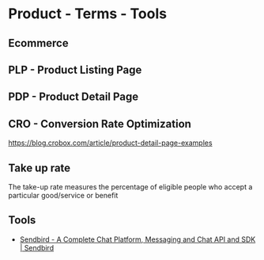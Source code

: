 # Product - Terms - Tools

## Ecommerce

## PLP - Product Listing Page

## PDP - Product Detail Page

## CRO - Conversion Rate Optimization

<https://blog.crobox.com/article/product-detail-page-examples>

## Take up rate

The take-up rate measures the percentage of eligible people who accept a particular good/service or benefit

## Tools

- [Sendbird - A Complete Chat Platform, Messaging and Chat API and SDK | Sendbird](https://sendbird.com/)
